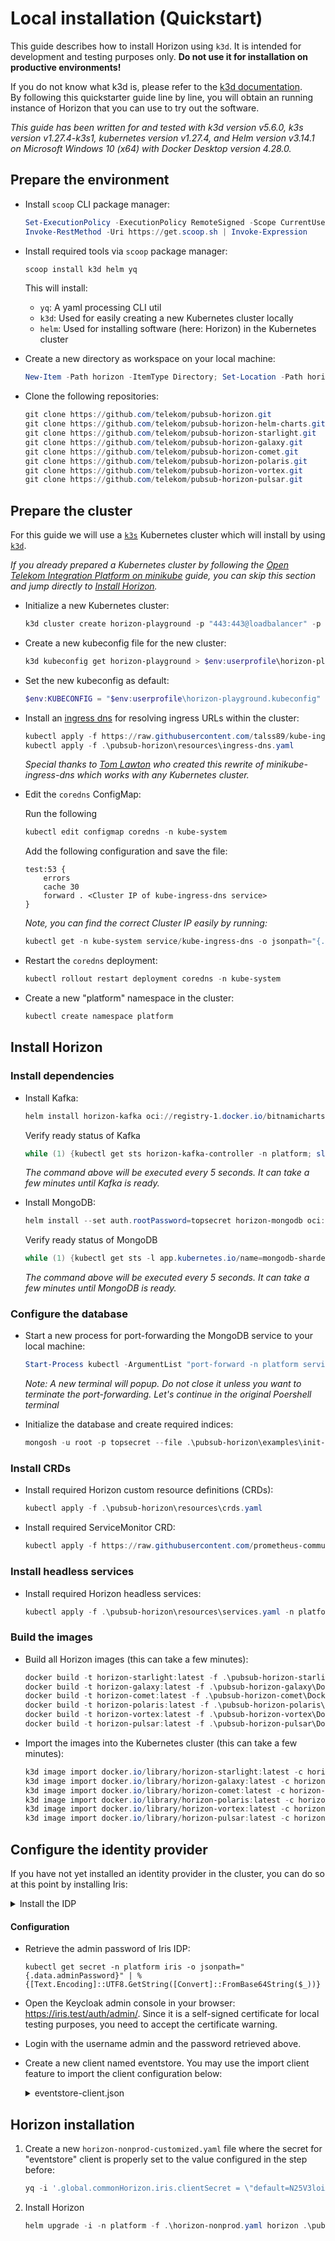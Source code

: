 # Local installation (Quickstart)

This guide describes how to install Horizon using `k3d`. It is intended for development and testing purposes only. **Do not use it for installation on productive environments!**  

If you do not know what k3d is, please refer to the [k3d documentation](https://k3d.io/).  
By following this quickstarter guide line by line, you will obtain an running instance of Horizon that you can use to try out the software.

*This guide has been written for and tested with k3d version v5.6.0, k3s version v1.27.4-k3s1, kubernetes version v1.27.4, and Helm version v3.14.1 on Microsoft Windows 10 (x64) with Docker Desktop version 4.28.0.*

## Prepare the environment

* Install `scoop` CLI package manager:  
    ```powershell
    Set-ExecutionPolicy -ExecutionPolicy RemoteSigned -Scope CurrentUser
    Invoke-RestMethod -Uri https://get.scoop.sh | Invoke-Expression
    ```

* Install required tools via `scoop` package manager:
    ```powershell
    scoop install k3d helm yq
    ```

    This will install:

    * `yq`: A yaml processing CLI util
    * `k3d`: Used for easily creating a new Kubernetes cluster locally
    * `helm`: Used for installing software (here: Horizon) in the Kubernetes cluster


* Create a new directory as workspace on your local machine:
    ```powershell
    New-Item -Path horizon -ItemType Directory; Set-Location -Path horizon
    ```
* Clone the following repositories:
    ```powershell
    git clone https://github.com/telekom/pubsub-horizon.git
    git clone https://github.com/telekom/pubsub-horizon-helm-charts.git
    git clone https://github.com/telekom/pubsub-horizon-starlight.git
    git clone https://github.com/telekom/pubsub-horizon-galaxy.git
    git clone https://github.com/telekom/pubsub-horizon-comet.git
    git clone https://github.com/telekom/pubsub-horizon-polaris.git
    git clone https://github.com/telekom/pubsub-horizon-vortex.git
    git clone https://github.com/telekom/pubsub-horizon-pulsar.git
    ```

## Prepare the cluster

For this guide we will use a [`k3s`](https://k3s.io/) Kubernetes cluster which will install by using [`k3d`](https://k3d.io/).  

*If you already prepared a Kubernetes cluster by following the [Open Telekom Integration Platform on minikube](https://github.com/telekom/Open-Telekom-Integration-Platform/wiki/Installation-on-Minikube) guide, you can skip this section and jump directly to [Install Horizon](#install-horizon).*

* Initialize a new Kubernetes cluster:
    ```powershell
    k3d cluster create horizon-playground -p "443:443@loadbalancer" -p "80:80@loadbalancer" --agents 2
    ```

* Create a new kubeconfig file for the new cluster:
    ```powershell
    k3d kubeconfig get horizon-playground > $env:userprofile\horizon-playground.kubeconfig
    ```

* Set the new kubeconfig as default:
    ```powershell
    $env:KUBECONFIG = "$env:userprofile\horizon-playground.kubeconfig"
    ```

* Install an [ingress dns](https://github.com/talss89/kube-ingress-dns) for resolving ingress URLs within the cluster:
    ```powershell
    kubectl apply -f https://raw.githubusercontent.com/talss89/kube-ingress-dns/main/manifest/ingress-dns.yaml
    kubectl apply -f .\pubsub-horizon\resources\ingress-dns.yaml
    ```

    *Special thanks to [Tom Lawton](https://github.com/talss89) who created this rewrite of minikube-ingress-dns which works with any Kubernetes cluster.*

* Edit the `coredns` ConfigMap:

    Run the following

    ```powershell
    kubectl edit configmap coredns -n kube-system
    ```

    Add the following configuration and save the file:
    ```
    test:53 {
        errors
        cache 30
        forward . <Cluster IP of kube-ingress-dns service>
    }
    ```

    *Note, you can find the correct Cluster IP easily by running:*
    
    ```powershell
    kubectl get -n kube-system service/kube-ingress-dns -o jsonpath="{.spec.clusterIP}"
    ```
* Restart the `coredns` deployment:

    ```powershell
    kubectl rollout restart deployment coredns -n kube-system
    ```

* Create a new "platform" namespace in the cluster:
    ```powershell
    kubectl create namespace platform
    ```

## Install Horizon

### Install dependencies

* Install Kafka:
    ```powershell
    helm install horizon-kafka oci://registry-1.docker.io/bitnamicharts/kafka -f .\pubsub-horizon\examples\kafka-sample-values.yaml -n platform --version 26.11.4
    ```

    Verify ready status of Kafka
    ```powershell
    while (1) {kubectl get sts horizon-kafka-controller -n platform; sleep 5}
    ```
    *The command above will be executed every 5 seconds. It can take a few minutes until Kafka is ready.*

* Install MongoDB:
    ```powershell
    helm install --set auth.rootPassword=topsecret horizon-mongodb oci://registry-1.docker.io/bitnamicharts/mongodb-sharded -n platform --version 7.8.1
    ```

    Verify ready status of MongoDB
    ```powershell
    while (1) {kubectl get sts -l app.kubernetes.io/name=mongodb-sharded -n platform; sleep 5}
    ```
    *The command above will be executed every 5 seconds. It can take a few minutes until MongoDB is ready.*

### Configure the database

* Start a new process for port-forwarding the MongoDB service to your local machine:
    ```powershell
    Start-Process kubectl -ArgumentList "port-forward -n platform service/horizon-mongodb-mongodb-sharded 27017:27017"
    ```

    *Note: A new terminal will popup. Do not close it unless you want to terminate the port-forwarding. Let's continue in the original Poershell terminal*

    
* Initialize the database and create required indices:
    ```powershell
    mongosh -u root -p topsecret --file .\pubsub-horizon\examples\init-database.js
    ```
### Install CRDs

* Install required Horizon custom resource definitions (CRDs):
    ```powershell
    kubectl apply -f .\pubsub-horizon\resources\crds.yaml
    ```

* Install required ServiceMonitor CRD:
    ```powershell
    kubectl apply -f https://raw.githubusercontent.com/prometheus-community/helm-charts/main/charts/kube-prometheus-stack/charts/crds/crds/crd-servicemonitors.yaml
    ```

### Install headless services

* Install required Horizon headless services:
    ```powershell
    kubectl apply -f .\pubsub-horizon\resources\services.yaml -n platform
    ```

### Build the images

* Build all Horizon images (this can take a few minutes):
    ```powershell
    docker build -t horizon-starlight:latest -f .\pubsub-horizon-starlight\Dockerfile.multi-stage .\pubsub-horizon-starlight
    docker build -t horizon-galaxy:latest -f .\pubsub-horizon-galaxy\Dockerfile.multi-stage .\pubsub-horizon-galaxy
    docker build -t horizon-comet:latest -f .\pubsub-horizon-comet\Dockerfile.multi-stage .\pubsub-horizon-comet
    docker build -t horizon-polaris:latest -f .\pubsub-horizon-polaris\Dockerfile.multi-stage .\pubsub-horizon-polaris
    docker build -t horizon-vortex:latest -f .\pubsub-horizon-vortex\Dockerfile .\pubsub-horizon-vortex
    docker build -t horizon-pulsar:latest -f .\pubsub-horizon-pulsar\Dockerfile.multi-stage .\pubsub-horizon-pulsar
    ```

* Import the images into the Kubernetes cluster (this can take a few minutes):
    ```powershell
    k3d image import docker.io/library/horizon-starlight:latest -c horizon-playground
    k3d image import docker.io/library/horizon-galaxy:latest -c horizon-playground
    k3d image import docker.io/library/horizon-comet:latest -c horizon-playground
    k3d image import docker.io/library/horizon-polaris:latest -c horizon-playground
    k3d image import docker.io/library/horizon-vortex:latest -c horizon-playground
    k3d image import docker.io/library/horizon-pulsar:latest -c horizon-playground
    ```
## Configure the identity provider

If you have not yet installed an identity provider in the cluster, you can do so at this point by installing Iris:

<details>
<summary>Install the IDP</summary>
<br />

* Clone the required repositories:
    ```powershell
    git clone https://github.com/telekom/identity-iris-keycloak-image.git
    git clone https://github.com/telekom/identity-iris-keycloak-charts.git
    ```

* Build the image:
    ```powershell
    docker build -t iris:latest -f .\identity-iris-keycloak-image\Dockerfile.multi-stage .\identity-iris-keycloak-image
    ```

* Import the image into the cluster:
    ```powershell
    k3d image import docker.io/library/iris:latest -c horizon-playground
    ```

* Required for k3d/k3s: Set the StorageClass name to "local-path":
    ```powershell
    yq -i '.postgresql.persistence.storageClassName = \"local-path\"' .\identity-iris-keycloak-charts\values.local.yaml
    ```
* Install the IDP:
    ```powershell
    helm upgrade -i -n platform f .\identity-iris-keycloak-charts\values.local.yaml iris .\identity-iris-keycloak-charts\
    ```
</details>

#### Configuration

* Retrieve the admin password of Iris IDP:
    ```
    kubectl get secret -n platform iris -o jsonpath="{.data.adminPassword}" | %{[Text.Encoding]::UTF8.GetString([Convert]::FromBase64String($_))}
    ```

* Open the Keycloak admin console in your browser: https://iris.test/auth/admin/. Since it is a self-signed certificate for local testing purposes, you need to accept the certificate warning.

* Login with the username admin and the password retrieved above.

* Create a new client named eventstore. You may use the import client feature to import the client configuration below:

    <details>
    <summary>eventstore-client.json</summary>

    ```json
    {
    "clientId": "eventstore",
    "name": "eventstore",
    "surrogateAuthRequired": false,
    "enabled": true,
    "alwaysDisplayInConsole": false,
    "clientAuthenticatorType": "client-secret",
    "secret": "N25V3loiXgc8USBmoX0AVXmnb3gIs0N6",
    "redirectUris": [],
    "webOrigins": [],
    "notBefore": 0,
    "bearerOnly": false,
    "consentRequired": false,
    "standardFlowEnabled": false,
    "implicitFlowEnabled": false,
    "directAccessGrantsEnabled": false,
    "serviceAccountsEnabled": true,
    "publicClient": false,
    "frontchannelLogout": false,
    "protocol": "openid-connect",
    "attributes": {},
    "authenticationFlowBindingOverrides": {},
    "fullScopeAllowed": false,
    "nodeReRegistrationTimeout": -1,
    "protocolMappers":
    [
        {
        "name": "Client Host",
        "protocol": "openid-connect",
        "protocolMapper": "oidc-usersessionmodel-note-mapper",
        "consentRequired": false,
        "config": {
            "user.session.note": "clientHost",
            "id.token.claim": "true",
            "access.token.claim": "true",
            "claim.name": "clientHost",
            "jsonType.label": "String"
        }
        },
        {
        "name": "Client IP Address",
        "protocol": "openid-connect",
        "protocolMapper": "oidc-usersessionmodel-note-mapper",
        "consentRequired": false,
        "config": {
            "user.session.note": "clientAddress",
            "id.token.claim": "true",
            "access.token.claim": "true",
            "claim.name": "clientAddress",
            "jsonType.label": "String"
        }
        },
        {
        "name": "Client ID",
        "protocol": "openid-connect",
        "protocolMapper": "oidc-usersessionmodel-note-mapper",
        "consentRequired": false,
        "config": {
            "user.session.note": "clientId",
            "id.token.claim": "true",
            "access.token.claim": "true",
            "claim.name": "clientId",
            "jsonType.label": "String"
        }
        }
    ],
    "defaultClientScopes": [
        "web-origins",
        "client-origin",
        "profile",
        "roles",
        "email"
    ],
    "optionalClientScopes": [
        "address",
        "phone",
        "open-telekom-integration-platform",
        "offline_access",
        "microprofile-jwt"
    ],
    "access": {
        "view": true,
        "configure": true,
        "manage": true
    }
    }
    ```
    *Of course, you can change the secret to your likings.*
    </details>


## Horizon installation

1. Create a new `horizon-nonprod-customized.yaml` file where the secret for  "eventstore" client is properly set to the value configured in the step before:
    ```powershell
    yq -i '.global.commonHorizon.iris.clientSecret = \"default=N25V3loiXgc8USBmoX0AVXmnb3gIs0N6\"' .\pubsub-horizon\examples\horizon-nonprod.yaml
    ```

2. Install Horizon
    ```powershell
    helm upgrade -i -n platform -f .\horizon-nonprod.yaml horizon .\pubsub-horizon-helm-charts\horizon-all
    ```